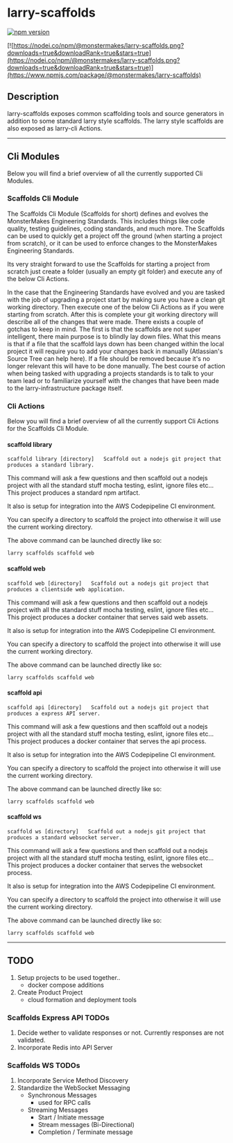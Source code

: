 # larry-scaffolds
[![npm version](https://badge.fury.io/js/%40monstermakes%2Flarry-scaffolds.svg)](https://badge.fury.io/js/%40monstermakes%2Flarry-scaffolds)

[![https://nodei.co/npm/@monstermakes/larry-scaffolds.png?downloads=true&downloadRank=true&stars=true](https://nodei.co/npm/@monstermakes/larry-scaffolds.png?downloads=true&downloadRank=true&stars=true)](https://www.npmjs.com/package/@monstermakes/larry-scaffolds)

## Description
larry-scaffolds exposes common scaffolding tools and source generators in addition to some standard larry style scaffolds. The larry style scaffolds are also exposed as larry-cli Actions.

---
## Cli Modules
Below you will find a brief overview of all the currently supported Cli Modules.

### Scaffolds Cli Module
The Scaffolds Cli Module (Scaffolds for short) defines and evolves the MonsterMakes Engineering Standards. This includes things like code quality, testing guidelines, coding standards, and much more. The Scaffolds can be used to quickly get a project off the ground (when starting a project from scratch), or it can be used to enforce changes to the MonsterMakes Engineering Standards. 

Its very straight forward to use the Scaffolds for starting a project from scratch just create a folder (usually an empty git folder) and execute any of the below Cli Actions. 

In the case that the Engineering Standards have evolved and you are tasked with the job of upgrading a project start by making sure you have a clean git working directory. Then execute one of the below Cli Actions as if you were starting from scratch. After this is complete your git working directory will describe all of the changes that were made. There exists a couple of gotchas to keep in mind. The first is that the scaffolds are not super intelligent, there main purpose is to blindly lay down files. What this means is that if a file that the scaffold lays down has been changed within the local project it will require you to add your changes back in manually (Atlassian's Source Tree can help here). If a file should be removed because it's no longer relevant this will have to be done manually. The best course of action when being tasked with upgrading a projects standards is to talk to your team lead or to familiarize yourself with the changes that have been made to the larry-infrastructure package itself.

### Cli Actions
Below you will find a brief overview of all the currently support Cli Actions for the Scaffolds Cli Module.

#### scaffold library
`scaffold library [directory]   Scaffold out a nodejs git project that produces a standard library.`

This command will ask a few questions and then scaffold out a nodejs project with all the standard stuff mocha testing, eslint, ignore files etc... This project produces a standard npm artifact. 

It also is setup for integration into the AWS Codepipeline CI environment.

You can specify a directory to scaffold the project into otherwise it will use the current working directory.

The above command can be launched directly like so:
```
larry scaffolds scaffold web
```

#### scaffold web
`scaffold web [directory]   Scaffold out a nodejs git project that produces a clientside web application.`

This command will ask a few questions and then scaffold out a nodejs project with all the standard stuff mocha testing, eslint, ignore files etc... This project produces a docker container that serves said web assets. 

It also is setup for integration into the AWS Codepipeline CI environment.

You can specify a directory to scaffold the project into otherwise it will use the current working directory.

The above command can be launched directly like so:
```
larry scaffolds scaffold web
```

#### scaffold api
`scaffold api [directory]   Scaffold out a nodejs git project that produces a express API server.`

This command will ask a few questions and then scaffold out a nodejs project with all the standard stuff mocha testing, eslint, ignore files etc... This project produces a docker container that serves the api process. 

It also is setup for integration into the AWS Codepipeline CI environment.

You can specify a directory to scaffold the project into otherwise it will use the current working directory.

The above command can be launched directly like so:
```
larry scaffolds scaffold web
```

#### scaffold ws
`scaffold ws [directory]   Scaffold out a nodejs git project that produces a standard websocket server.`

This command will ask a few questions and then scaffold out a nodejs project with all the standard stuff mocha testing, eslint, ignore files etc... This project produces a docker container that serves the websocket process.  

It also is setup for integration into the AWS Codepipeline CI environment.

You can specify a directory to scaffold the project into otherwise it will use the current working directory.

The above command can be launched directly like so:
```
larry scaffolds scaffold web
```
---

## TODO
1. Setup projects to be used together..
	- docker compose additions
2. Create Product Project
	- cloud formation and deployment tools
	
### Scaffolds Express API TODOs
1. Decide wether to validate responses or not. Currently responses are not validated.
2. Incorporate Redis into API Server

### Scaffolds WS TODOs
1. Incorporate Service Method Discovery
2. Standardize the WebSocket Messaging
	- Synchronous Messages 
		- used for RPC calls
	- Streaming Messages
		- Start / Initiate message
		- Stream messages (Bi-Directional)
		- Completion / Terminate message